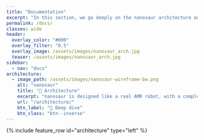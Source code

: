 ```yaml
---
title: "Documentation"
excerpt: "In this section, we go deeply on the nanosaur architecture and how the ROS packages works."
permalink: /docs/
classes: wide
header:
  overlay_color: "#000"
  overlay_filter: "0.5"
  overlay_image: /assets/images/nanosaur_arch.jpg
  teaser: /assets/images/nanosaur_arch.jpg
sidebar:
  - nav: "docs"
architecture:
  - image_path: /assets/images/nanosaur-wireframe-bw.png
    alt: "nanosaur"
    title: "📐 Architecture"
    excerpt: "nanosaur is designed like a real AMR robot, with a complete ROS 2 pipeline, high level controllers and AI,docker containers based."
    url: "/architecture/"
    btn_label: "👷 Deep dive"
    btn_class: "btn--inverse"
---
```


{% include feature_row id="architecture" type="left" %}
